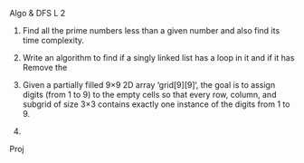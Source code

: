 Algo & DFS L 2

1. Find all the prime numbers less than a given number and also find its time complexity.

2. Write an algorithm to find if a singly linked list has a loop in it and if it has Remove the 

3. Given a partially filled 9×9 2D array ‘grid[9][9]‘, the goal is to assign digits (from 1 to 9) to the empty cells so that every row, column, and subgrid of size 3×3 contains exactly one instance of the digits from 1 to 9. 

4. 


Proj 